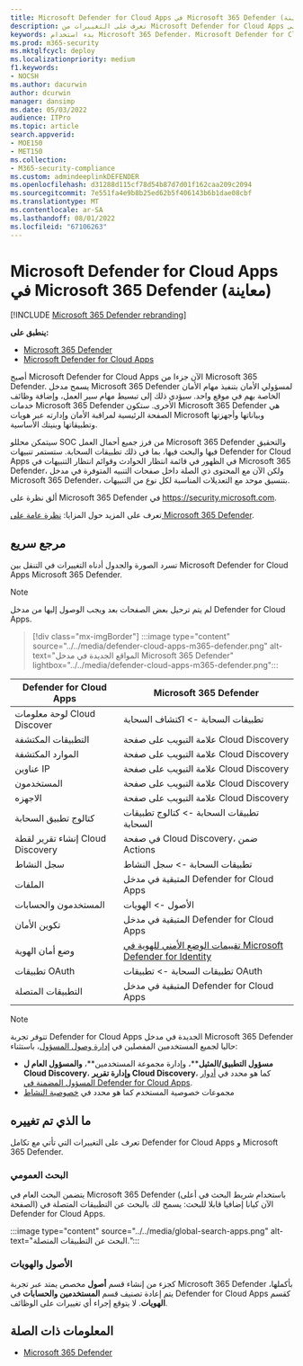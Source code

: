 ```yaml
---
title: Microsoft Defender for Cloud Apps في Microsoft 365 Defender (معاينة)
description: تعرف على التغييرات من Microsoft Defender for Cloud Apps إلى Microsoft 365 Defender
keywords: بدء استخدام Microsoft 365 Defender، Microsoft Defender for Cloud Apps
ms.prod: m365-security
ms.mktglfcycl: deploy
ms.localizationpriority: medium
f1.keywords:
- NOCSH
ms.author: dacurwin
author: dcurwin
manager: dansimp
ms.date: 05/03/2022
audience: ITPro
ms.topic: article
search.appverid:
- MOE150
- MET150
ms.collection:
- M365-security-compliance
ms.custom: admindeeplinkDEFENDER
ms.openlocfilehash: d31288d115cf78d54b87d7d01f162caa209c2094
ms.sourcegitcommit: 7e551fa4e9b8b25ed62b5f406143b6b1dae08cbf
ms.translationtype: MT
ms.contentlocale: ar-SA
ms.lasthandoff: 08/01/2022
ms.locfileid: "67106263"
---
```

# <a name="microsoft-defender-for-cloud-apps-in-microsoft-365-defender-preview"></a>Microsoft Defender for Cloud Apps في Microsoft 365 Defender (معاينة)

[!INCLUDE [Microsoft 365 Defender rebranding](../includes/microsoft-defender.md)]

**ينطبق على:**

- [Microsoft 365 Defender](microsoft-365-defender.md)
- [Microsoft Defender for Cloud Apps](/defender-cloud-apps/)

أصبح Microsoft Defender for Cloud Apps الآن جزءا من Microsoft 365 Defender. يسمح مدخل Microsoft 365 Defender لمسؤولي الأمان بتنفيذ مهام الأمان الخاصة بهم في موقع واحد. سيؤدي ذلك إلى تبسيط مهام سير العمل، وإضافة وظائف خدمات Microsoft 365 Defender الأخرى. ستكون Microsoft 365 Defender هي الصفحة الرئيسية لمراقبة الأمان وإدارته عبر هويات Microsoft وبياناتها وأجهزتها وتطبيقاتها وبنيتك الأساسية.

سيتمكن محللو SOC من فرز جميع أحمال العمل Microsoft 365 Defender والتحقيق فيها والبحث فيها، بما في ذلك تطبيقات السحابة.
ستستمر تنبيهات Defender for Cloud Apps في الظهور في قائمة انتظار الحوادث وقوائم انتظار التنبيهات في Microsoft 365 Defender، ولكن الآن مع المحتوى ذي الصلة داخل صفحات التنبيه المتوفرة في مدخل Microsoft 365 Defender، بتنسيق موحد مع التعديلات المناسبة لكل نوع من التنبيهات.

ألق نظرة على Microsoft 365 Defender في <https://security.microsoft.com>.

تعرف على المزيد حول المزايا: [نظرة عامة على Microsoft 365 Defender](microsoft-365-defender.md).

## <a name="quick-reference"></a>مرجع سريع

تسرد الصورة والجدول أدناه التغييرات في التنقل بين Microsoft Defender for Cloud Apps Microsoft 365 Defender.

> [!NOTE]
> لم يتم ترحيل بعض الصفحات بعد ويجب الوصول إليها من مدخل Defender for Cloud Apps.

> [!div class="mx-imgBorder"]
> :::image type="content" source="../../media/defender-cloud-apps-m365-defender.png" alt-text="المواقع الجديدة في مدخل Microsoft 365 Defender" lightbox="../../media/defender-cloud-apps-m365-defender.png":::

| Defender for Cloud Apps | Microsoft 365 Defender |
|---------|---------|
| لوحة معلومات Cloud Discover | تطبيقات السحابة -> اكتشاف السحابة |
| التطبيقات المكتشفة | علامة التبويب على صفحة Cloud Discovery |
| الموارد المكتشفة | علامة التبويب على صفحة Cloud Discovery |
| عناوين IP | علامة التبويب على صفحة Cloud Discovery |
| المستخدمون | علامة التبويب على صفحة Cloud Discovery |
| الاجهزه | علامة التبويب على صفحة Cloud Discovery |
| كتالوج تطبيق السحابة |  تطبيقات السحابة -> كتالوج تطبيقات السحابة |
| إنشاء تقرير لقطة Cloud Discovery | في صفحة Cloud Discovery، ضمن Actions |
| سجل النشاط | تطبيقات السحابة -> سجل النشاط |
| الملفات | المتبقية في مدخل Defender for Cloud Apps |
| المستخدمون والحسابات | الأصول -> الهويات |
| تكوين الأمان | المتبقية في مدخل Defender for Cloud Apps |
| وضع أمان الهوية | [تقييمات الوضع الأمني للهوية في Microsoft Defender for Identity](/defender-for-identity/isp-overview) |
| تطبيقات OAuth | تطبيقات السحابة -> تطبيقات OAuth |
| التطبيقات المتصلة | المتبقية في مدخل Defender for Cloud Apps |

> [!NOTE]
> تتوفر تجربة Defender for Cloud Apps الجديدة في مدخل Microsoft 365 Defender حاليا لجميع المستخدمين المفصلين في [إدارة وصول المسؤول](/defender-cloud-apps/manage-admins)، باستثناء:
> * **مسؤول التطبيق/المثيل****، وإدارة مجموعة المستخدمين**، **والمسؤول العام ل Cloud Discovery**، **وإدارة تقرير Cloud Discovery**، كما هو محدد في [أدوار المسؤول المضمنة في Defender for Cloud Apps](/defender-cloud-apps/manage-admins#built-in-admin-roles-in-defender-for-cloud-apps).
> * مجموعات خصوصية المستخدم كما هو محدد في [خصوصية النشاط](/defender-cloud-apps/activity-privacy)

## <a name="whats-changed"></a>ما الذي تم تغييره

تعرف على التغييرات التي تأتي مع تكامل Defender for Cloud Apps و Microsoft 365 Defender.

### <a name="global-search"></a>البحث العمومي

يتضمن البحث العام في Microsoft 365 Defender (باستخدام شريط البحث في أعلى الصفحة) الآن كيانا إضافيا قابلا للبحث: يسمح لك بالبحث عن التطبيقات المتصلة في Defender for Cloud Apps.

:::image type="content" source="../../media/global-search-apps.png" alt-text="البحث عن التطبيقات المتصلة.":::

### <a name="assets-and-identities"></a>الأصول والهويات

كجزء من إنشاء قسم **أصول** مخصص يمتد عبر تجربة Microsoft 365 Defender بأكملها، يتم إعادة تصنيف قسم **المستخدمين والحسابات** في Defender for Cloud Apps كقسم **الهويات**. لا يتوقع إجراء أي تغييرات على الوظائف.

## <a name="related-information"></a>المعلومات ذات الصلة

- [Microsoft 365 Defender](microsoft-365-defender.md)
